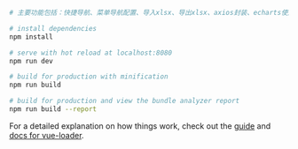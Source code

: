 ``` bash
# 主要功能包括：快捷导航、菜单导航配置、导入xlsx、导出xlsx、axios封装、echarts使用、Element-UI使用

# install dependencies
npm install

# serve with hot reload at localhost:8080
npm run dev

# build for production with minification
npm run build

# build for production and view the bundle analyzer report
npm run build --report
```

For a detailed explanation on how things work, check out the [guide](http://vuejs-templates.github.io/webpack/) and [docs for vue-loader](http://vuejs.github.io/vue-loader).
